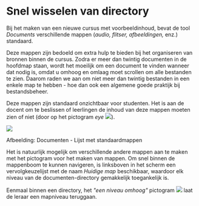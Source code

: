 # Snel wisselen van directory

Bij het maken van een nieuwe cursus met voorbeeldinhoud, bevat de tool *Documents* verschillende mappen (*audio, flitser, afbeeldingen,* enz.) standaard.

Deze mappen zijn bedoeld om extra hulp te bieden bij het organiseren van bronnen binnen de cursus. Zodra er meer dan twintig documenten in de hoofdmap staan, wordt het moeilijk om een document te vinden wanneer dat nodig is, omdat u omhoog en omlaag moet scrollen om alle bestanden te zien. Daarom raden we aan om niet meer dan twintig bestanden in een enkele map te hebben - hoe dan ook een algemene goede praktijk bij bestandsbeheer.

Deze mappen zijn standaard onzichtbaar voor studenten. Het is aan de docent om te beslissen of leerlingen de inhoud van deze mappen moeten zien of niet (door op het pictogram *eye* ![](../../.gitbook/assets/graphics115%20%283%29.png)).

![](../../.gitbook/assets/images33%20%289%29.png)
 
 
Afbeelding: Documenten - Lijst met standaardmappen

Het is natuurlijk mogelijk om verschillende andere mappen aan te maken met het pictogram voor het maken van mappen. Om snel binnen de mappenboom te kunnen navigeren, is linksboven in het scherm een vervolgkeuzelijst met de naam <em>Huidige map</em> beschikbaar, waardoor elk niveau van de documenten-directory gemakkelijk toegankelijk is.

Eenmaal binnen een directory, het *"een niveau omhoog"* pictogram ![](../../.gitbook/assets/graphics117%20%283%29.png) laat de leraar een mapniveau teruggaan.
